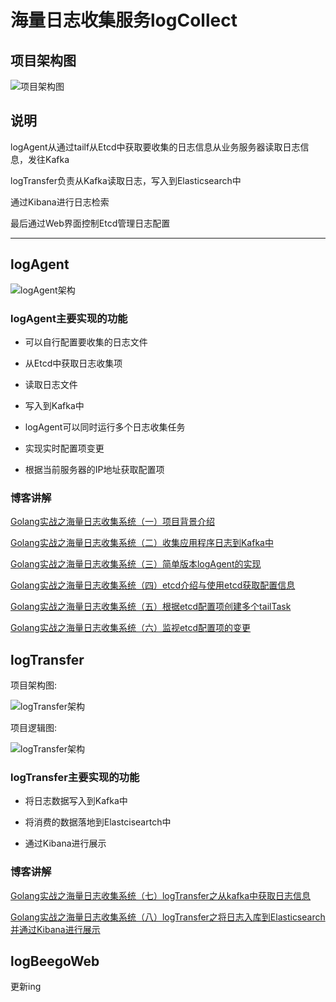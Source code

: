 # 海量日志收集服务logCollect 

## 项目架构图
![项目架构图](https://pic.downk.cc/item/5e7f4609504f4bcb047fe140.jpg)

## 说明
logAgent从通过tailf从Etcd中获取要收集的日志信息从业务服务器读取日志信息，发往Kafka

logTransfer负责从Kafka读取日志，写入到Elasticsearch中

通过Kibana进行日志检索

最后通过Web界面控制Etcd管理日志配置

-------

## logAgent
![logAgent架构](https://pic.downk.cc/item/5e7ca7f0504f4bcb04c02c6b.jpg)

### logAgent主要实现的功能
- 可以自行配置要收集的日志文件

- 从Etcd中获取日志收集项

- 读取日志文件

- 写入到Kafka中

- logAgent可以同时运行多个日志收集任务

- 实现实时配置项变更

- 根据当前服务器的IP地址获取配置项

### 博客讲解

[Golang实战之海量日志收集系统（一）项目背景介绍](https://plutoacharon.github.io/2020/03/29/Golang%E5%AE%9E%E6%88%98%E4%B9%8B%E6%B5%B7%E9%87%8F%E6%97%A5%E5%BF%97%E6%94%B6%E9%9B%86%E7%B3%BB%E7%BB%9F%EF%BC%88%E4%B8%80%EF%BC%89%E9%A1%B9%E7%9B%AE%E8%83%8C%E6%99%AF%E4%BB%8B%E7%BB%8D/)

[Golang实战之海量日志收集系统（二）收集应用程序日志到Kafka中](https://plutoacharon.github.io/2020/03/29/Golang%E5%AE%9E%E6%88%98%E4%B9%8B%E6%B5%B7%E9%87%8F%E6%97%A5%E5%BF%97%E6%94%B6%E9%9B%86%E7%B3%BB%E7%BB%9F%EF%BC%88%E4%BA%8C%EF%BC%89%E6%94%B6%E9%9B%86%E5%BA%94%E7%94%A8%E7%A8%8B%E5%BA%8F%E6%97%A5%E5%BF%97%E5%88%B0Kafka%E4%B8%AD/)

[Golang实战之海量日志收集系统（三）简单版本logAgent的实现](https://plutoacharon.github.io/2020/03/29/Golang%E5%AE%9E%E6%88%98%E4%B9%8B%E6%B5%B7%E9%87%8F%E6%97%A5%E5%BF%97%E6%94%B6%E9%9B%86%E7%B3%BB%E7%BB%9F%EF%BC%88%E4%B8%89%EF%BC%89%E7%AE%80%E5%8D%95%E7%89%88%E6%9C%AClogAgent%E7%9A%84%E5%AE%9E%E7%8E%B0/)

[Golang实战之海量日志收集系统（四）etcd介绍与使用etcd获取配置信息](https://plutoacharon.github.io/2020/03/29/Golang%E5%AE%9E%E6%88%98%E4%B9%8B%E6%B5%B7%E9%87%8F%E6%97%A5%E5%BF%97%E6%94%B6%E9%9B%86%E7%B3%BB%E7%BB%9F%EF%BC%88%E5%9B%9B%EF%BC%89etcd%E4%BB%8B%E7%BB%8D%E4%B8%8E%E4%BD%BF%E7%94%A8etcd%E8%8E%B7%E5%8F%96%E9%85%8D%E7%BD%AE%E4%BF%A1%E6%81%AF/)

[Golang实战之海量日志收集系统（五）根据etcd配置项创建多个tailTask](https://plutoacharon.github.io/2020/03/29/Golang%E5%AE%9E%E6%88%98%E4%B9%8B%E6%B5%B7%E9%87%8F%E6%97%A5%E5%BF%97%E6%94%B6%E9%9B%86%E7%B3%BB%E7%BB%9F%EF%BC%88%E4%BA%94%EF%BC%89%E6%A0%B9%E6%8D%AEetcd%E9%85%8D%E7%BD%AE%E9%A1%B9%E5%88%9B%E5%BB%BA%E5%A4%9A%E4%B8%AAtailTask/)

[Golang实战之海量日志收集系统（六）监视etcd配置项的变更](https://plutoacharon.github.io/2020/03/29/Golang%E5%AE%9E%E6%88%98%E4%B9%8B%E6%B5%B7%E9%87%8F%E6%97%A5%E5%BF%97%E6%94%B6%E9%9B%86%E7%B3%BB%E7%BB%9F%EF%BC%88%E5%85%AD%EF%BC%89%E7%9B%91%E8%A7%86etcd%E9%85%8D%E7%BD%AE%E9%A1%B9%E7%9A%84%E5%8F%98%E6%9B%B4/)

## logTransfer

项目架构图:

![logTransfer架构](https://pic.downk.cc/item/5e802310504f4bcb040062cd.jpg)

项目逻辑图: 

![logTransfer架构](https://pic.downk.cc/item/5e8022d8504f4bcb04003b10.jpg)

### logTransfer主要实现的功能

- 将日志数据写入到Kafka中

- 将消费的数据落地到Elastciseartch中

- 通过Kibana进行展示


### 博客讲解

[Golang实战之海量日志收集系统（七）logTransfer之从kafka中获取日志信息 ](https://plutoacharon.github.io/2020/03/29/Golang%E5%AE%9E%E6%88%98%E4%B9%8B%E6%B5%B7%E9%87%8F%E6%97%A5%E5%BF%97%E6%94%B6%E9%9B%86%E7%B3%BB%E7%BB%9F%EF%BC%88%E4%B8%83%EF%BC%89logTransfer%E4%B9%8B%E4%BB%8Ekafka%E4%B8%AD%E8%8E%B7%E5%8F%96%E6%97%A5%E5%BF%97%E4%BF%A1%E6%81%AF/)

[Golang实战之海量日志收集系统（八）logTransfer之将日志入库到Elasticsearch并通过Kibana进行展示 ](https://plutoacharon.github.io/2020/03/29/Golang%E5%AE%9E%E6%88%98%E4%B9%8B%E6%B5%B7%E9%87%8F%E6%97%A5%E5%BF%97%E6%94%B6%E9%9B%86%E7%B3%BB%E7%BB%9F%EF%BC%88%E5%85%AB%EF%BC%89logTransfer%E4%B9%8B%E5%B0%86%E6%97%A5%E5%BF%97%E5%85%A5%E5%BA%93%E5%88%B0Elasticsearch%E5%B9%B6%E9%80%9A%E8%BF%87Kibana%E8%BF%9B%E8%A1%8C%E5%B1%95%E7%A4%BA/)

## logBeegoWeb 

更新ing